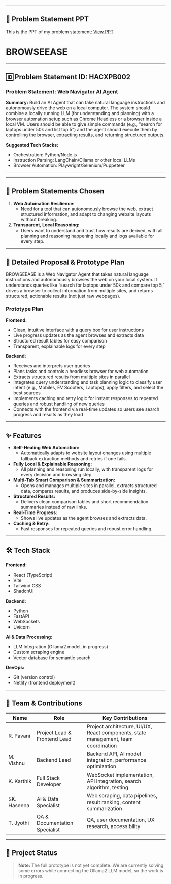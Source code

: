  ---

## 📂 Problem Statement PPT

This is the PPT of my problem statement: [View PPT](https://drive.google.com/file/d/1VAW4MmE0PkdeitL7S2BiRg38Ljq8tHDt/view?usp=drivesdk)
# BROWSEEASE

---

## 🆔 Problem Statement ID: HACXPB002

### Problem Statement: Web Navigator AI Agent

**Summary:**
Build an AI Agent that can take natural language instructions and autonomously drive the web on a local computer. The system should combine a locally running LLM (for understanding and planning) with a browser automation setup such as Chrome Headless or a browser inside a local VM. Users should be able to give simple commands (e.g., "search for laptops under 50k and list top 5") and the agent should execute them by controlling the browser, extracting results, and returning structured outputs.

**Suggested Tech Stacks:**

- Orchestration: Python/Node.js
- Instruction Parsing: LangChain/Ollama or other local LLMs
- Browser Automation: Playwright/Selenium/Puppeteer

---

---

## 📝 Problem Statements Chosen

1. **Web Automation Resilience:**
   - Need for a tool that can autonomously browse the web, extract structured information, and adapt to changing website layouts without breaking.
2. **Transparent, Local Reasoning:**
   - Users want to understand and trust how results are derived, with all planning and reasoning happening locally and logs available for every step.

---

## 🚀 Detailed Proposal & Prototype Plan

BROWSEEASE is a Web Navigator Agent that takes natural language instructions and autonomously browses the web on your local system. It understands queries like “search for laptops under 50k and compare top 5,” drives a browser to collect information from multiple sites, and returns structured, actionable results (not just raw webpages).

### Prototype Plan

**Frontend:**

- Clean, intuitive interface with a query box for user instructions
- Live progress updates as the agent browses and extracts data
- Structured result tables for easy comparison
- Transparent, explainable logs for every step

**Backend:**

- Receives and interprets user queries
- Plans tasks and controls a headless browser for web automation
- Extracts structured results from multiple sites in parallel
- Integrates query understanding and task planning logic to classify user intent (e.g., Mobiles, EV Scooters, Laptops), apply filters, and select the best sources
- Implements caching and retry logic for instant responses to repeated queries and robust handling of new queries
- Connects with the frontend via real-time updates so users see search progress and results as they load

---

## ✨ Features

- **Self-Healing Web Automation:**
  - Automatically adapts to website layout changes using multiple fallback extraction methods and retries if one fails.
- **Fully Local & Explainable Reasoning:**
  - All planning and reasoning run locally, with transparent logs for every decision and browsing step.
- **Multi-Tab Smart Comparison & Summarization:**
  - Opens and manages multiple sites in parallel, extracts structured data, compares results, and produces side-by-side insights.
- **Structured Results:**
  - Delivers clean comparison tables and short recommendation summaries instead of raw links.
- **Real-Time Progress:**
  - Shows live updates as the agent browses and extracts data.
- **Caching & Retry:**
  - Fast responses for repeated queries and robust error handling.

---

## 🛠️ Tech Stack

**Frontend:**

- React (TypeScript)
- Vite
- Tailwind CSS
- ShadcnUI

**Backend:**

- Python
- FastAPI
- WebSockets
- Uvicorn

**AI & Data Processing:**

- LLM Integration (Ollama2 model, in progress)
- Custom scraping engine
- Vector database for semantic search

**DevOps:**

- Git (version control)
- Netlify (frontend deployment)

---

## 👥 Team & Contributions

| Name        | Role                          | Key Contributions                                                                  |
| ----------- | ----------------------------- | ---------------------------------------------------------------------------------- |
| R. Pavani   | Project Lead & Frontend Lead  | Project architecture, UI/UX, React components, state management, team coordination |
| M. Vishnu   | Backend Lead                  | Backend API, AI model integration, performance optimization                        |
| K. Karthik  | Full Stack Developer          | WebSocket implementation, API integration, search algorithm, testing               |
| SK. Haseena | AI & Data Specialist          | Web scraping, data pipelines, result ranking, content summarization                |
| T. Jyothi   | QA & Documentation Specialist | QA, user documentation, UX research, accessibility                                 |

---

## 📢 Project Status

> **Note:** The full prototype is not yet complete. We are currently solving some errors while connecting the Ollama2 LLM model, so the work is in progress.
